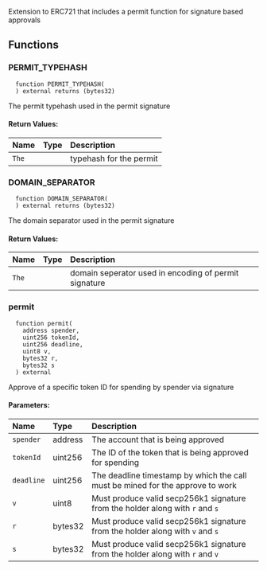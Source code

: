 Extension to ERC721 that includes a permit function for signature based approvals


## Functions
### PERMIT_TYPEHASH
```solidity
  function PERMIT_TYPEHASH(
  ) external returns (bytes32)
```
The permit typehash used in the permit signature



#### Return Values:
| Name                           | Type          | Description                                                                  |
| :----------------------------- | :------------ | :--------------------------------------------------------------------------- |
|`The`|  | typehash for the permit
### DOMAIN_SEPARATOR
```solidity
  function DOMAIN_SEPARATOR(
  ) external returns (bytes32)
```
The domain separator used in the permit signature



#### Return Values:
| Name                           | Type          | Description                                                                  |
| :----------------------------- | :------------ | :--------------------------------------------------------------------------- |
|`The`|  | domain seperator used in encoding of permit signature
### permit
```solidity
  function permit(
    address spender,
    uint256 tokenId,
    uint256 deadline,
    uint8 v,
    bytes32 r,
    bytes32 s
  ) external
```
Approve of a specific token ID for spending by spender via signature


#### Parameters:
| Name | Type | Description                                                          |
| :--- | :--- | :------------------------------------------------------------------- |
|`spender` | address | The account that is being approved
|`tokenId` | uint256 | The ID of the token that is being approved for spending
|`deadline` | uint256 | The deadline timestamp by which the call must be mined for the approve to work
|`v` | uint8 | Must produce valid secp256k1 signature from the holder along with `r` and `s`
|`r` | bytes32 | Must produce valid secp256k1 signature from the holder along with `v` and `s`
|`s` | bytes32 | Must produce valid secp256k1 signature from the holder along with `r` and `v`

